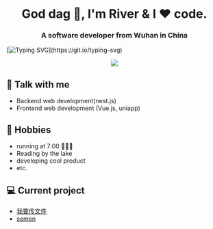 <h1 align="center">God dag 👋,  I'm River & I ❤️ code.</h1>
<h3 align="center">A software developer from Wuhan in China</h3>


[![Typing SVG](https://readme-typing-svg.herokuapp.com?size=23&color=F76E49&lines=+%F0%9F%A7%91%F0%9F%8F%BB%E2%80%8D%F0%9F%A6%AF+who+are+forkwayer+%3F;%F0%9F%A5%B7++Those+keep+saying+hello+world+.............)](https://git.io/typing-svg)


<div align="center"><img src="https://cdn.jsdelivr.net/gh/Leizhenpeng/Leizhenpeng/main/assets/github-contribution-grid-snake.svg" ></div>


## 💬 Talk with me 
- Backend web development(nest.js)
- Frontend web development (Vue.js, uniapp)

## 📅 Hobbies
- running at 7:00 🧑🏼‍🦽
- Reading by the lake 
- developing cool product
- etc.

## 💻 Current project
- [我要传文件](https://51cwj.com)
- [semen]()


<!-- **Leizhenpeng/Leizhenpeng** is a ✨ _special_ ✨ repository because its `README.md` (this file) appears on your GitHub profile.

Here are some ideas to get you started:

- 🔭 I’m currently working on ...
- 🌱 I’m currently learning ...
- 👯 I’m looking to collaborate on ...
- 🤔 I’m looking for help with ...
- 💬 Ask me about ...
- 📫 How to reach me: ...
- 😄 Pronouns: ...
- ⚡ Fun fact: ...
-->

